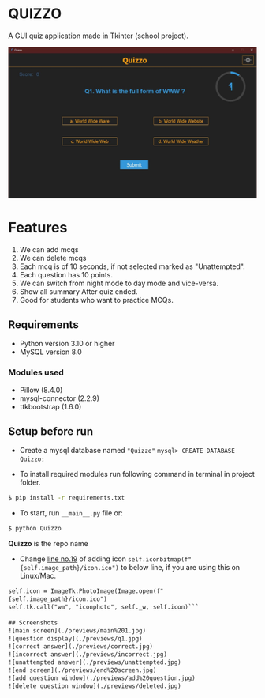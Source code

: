 # QUIZZO
A GUI quiz application made in Tkinter (school project).

![Quiz app image](./previews/q1.jpg)

# Features
1. We can add mcqs
2. We can delete mcqs
3. Each mcq is of 10 seconds, if not selected marked as "Unattempted".
4. Each question has 10 points.
5. We can switch from night mode to day mode and vice-versa.
6. Show all summary After quiz ended.
7. Good for students who want to practice MCQs.

## Requirements
- Python version 3.10 or higher
- MySQL version 8.0

### Modules used
- Pillow (8.4.0)
- mysql-connector (2.2.9)
- ttkbootstrap (1.6.0)

## Setup before run
- Create a mysql database named `"Quizzo"`
```mysql> CREATE DATABASE Quizzo;```

- To install required modules run following command in terminal in project folder.
```bash
$ pip install -r requirements.txt
```
- To start, run `__main__.py` file or:
```bash
$ python Quizzo
```
**Quizzo** is the repo name
- Change [line no.19](https://github.com/Param302/Quizzo/blob/main/quizzo_gui.py#L19) of adding icon
```self.iconbitmap(f"{self.image_path}/icon.ico")```
to below line, if you are using this on Linux/Mac.
```
self.icon = ImageTk.PhotoImage(Image.open(f"{self.image_path}/icon.ico")
self.tk.call("wm", "iconphoto", self._w, self.icon)```

## Screenshots
![main screen](./previews/main%201.jpg)
![question display](./previews/q1.jpg)
![correct answer](./previews/correct.jpg)
![incorrect answer](./previews/incorrect.jpg)
![unattempted answer](./previews/unattempted.jpg)
![end screen](./previews/end%20screen.jpg)
![add question window](./previews/add%20question.jpg)
![delete question window](./previews/deleted.jpg)


